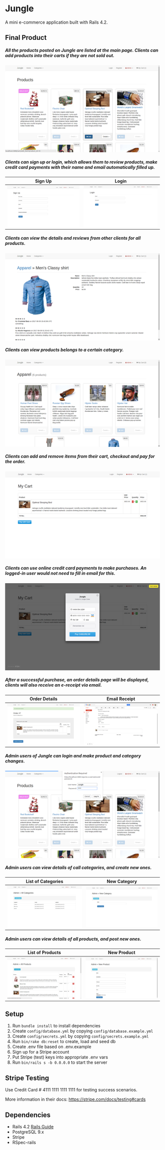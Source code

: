 # Jungle

A mini e-commerce application built with Rails 4.2.

## Final Product
##### All the products posted on Jungle are listed at the main page. Clients can add products into their carts if they are not sold out. 
!["main-page"](https://github.com/vivienfan/jungle-rails/blob/master/doc/main_page.png?raw=true)

##### Clients can sign up or login, which allows them to review products, make credit card payments with their name and email automatically filled up.

| Sign Up | Login |
|:---:|:---:|
| !["sign_up"](https://github.com/vivienfan/jungle-rails/blob/master/doc/sign_up.png?raw=true) | !["login"](https://github.com/vivienfan/jungle-rails/blob/master/doc/login.png?raw=true) |

##### Clients can view the details and reviews from other clients for all products. 
!["product"](https://github.com/vivienfan/jungle-rails/blob/master/doc/product.png?raw=true)

##### Clients can view products belongs to a certain category.
!["category"](https://github.com/vivienfan/jungle-rails/blob/master/doc/category.png?raw=true)

##### Clients can add and remove items from their cart, checkout and pay for the order. 
!["cart"](https://github.com/vivienfan/jungle-rails/blob/master/doc/cart.png?raw=true)

##### Clients can use online credit card payments to make purchases. An logged-in user would not need to fill in email for this.
!["strip"](https://github.com/vivienfan/jungle-rails/blob/master/doc/strip.png?raw=true)

##### After a successful purchase, an order details page will be displayed, clients will also receive an e-receipt via email.
| Order Details | Email Receipt |
|:---:|:---:|
| !["order"](https://github.com/vivienfan/jungle-rails/blob/master/doc/order.png?raw=true) | !["email-receipt"](https://github.com/vivienfan/jungle-rails/blob/master/doc/email-receipt.png?raw=true) |

##### Admin users of Jungle can login and make product and category changes.
!["admin-login"](https://github.com/vivienfan/jungle-rails/blob/master/doc/admin_login.png?raw=true)

##### Admin users can view details of call categories, and create new ones.
| List of Categories | New Category |
|:---:|:---:|
| !["admin-category"](https://github.com/vivienfan/jungle-rails/blob/master/doc/admin_categories.png?raw=true) | !["admin-new_category"](https://github.com/vivienfan/jungle-rails/blob/master/doc/admin_new_category.png?raw=true) |

##### Admin users can view details of all products, and post new ones.
| List of Products | New Product |
|:---:|:---:|
| !["admin-product"](https://github.com/vivienfan/jungle-rails/blob/master/doc/admin_product.png?raw=true) | !["admin-new-product"](https://github.com/vivienfan/jungle-rails/blob/master/doc/admin_new_product.png?raw=true) |

## Setup

1. Run `bundle install` to install dependencies
2. Create `config/database.yml` by copying `config/database.example.yml`
3. Create `config/secrets.yml` by copying `config/secrets.example.yml`
4. Run `bin/rake db:reset` to create, load and seed db
5. Create .env file based on .env.example
6. Sign up for a Stripe account
7. Put Stripe (test) keys into appropriate .env vars
8. Run `bin/rails s -b 0.0.0.0` to start the server

## Stripe Testing

Use Credit Card # 4111 1111 1111 1111 for testing success scenarios.

More information in their docs: <https://stripe.com/docs/testing#cards>

## Dependencies

* Rails 4.2 [Rails Guide](http://guides.rubyonrails.org/v4.2/)
* PostgreSQL 9.x
* Stripe
* RSpec-rails
